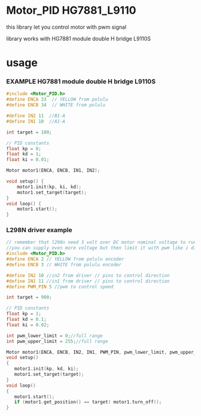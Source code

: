 # Motor_PID HG7881_L9110

this library let you control motor with pwm signal

library works with HG7881 module double H bridge L9110S

# usage

### EXAMPLE HG7881 module double H bridge  L9110S

```C++
#include <Motor_PID.h>
#define ENCA 33  // YELLOW from polulu
#define ENCB 34  // WHITE from polulu

#define IN2 11  //B1-A
#define IN1 10  //A1-A

int target = 100;

// PID constants
float kp = 8;
float kd = 1;
float ki = 0.01;

Motor motor1(ENCA, ENCB, IN1, IN2);

void setup() {
    motor1.init(kp, ki, kd);
    motor1.set_target(target);
}
void loop() {
    motor1.start();
}
```

### L298N driver example

 ```C++
 // remember that l298n need 3 volt over DC motor nominal voltage to run full speed 
 //you can supply even more voltage but then limit it with pwm like i did here
#include <Motor_PID.h>
#define ENCA 2 // YELLOW from polulu encoder
#define ENCB 3 // WHITE from polulu encoder

#define IN2 10 //in2 from driver // pins to control direction
#define IN1 11 //in1 from driver // pins to control direction
#define PWM_PIN 5 //pwm to control speed

int target = 900;

// PID constants
float kp = 1;
float kd = 0.1;
float ki = 0.02;

int pwm_lower_limit = 0;//full range
int pwm_upper_limit = 255;//full range

Motor motor1(ENCA, ENCB, IN2, IN1, PWM_PIN, pwm_lower_limit, pwm_upper_limit);
void setup()
{
    motor1.init(kp, kd, ki);
    motor1.set_target(target);
}
void loop()
{
    motor1.start();
    if (motor1.get_position() == target) motor1.turn_off();
}

 ```
